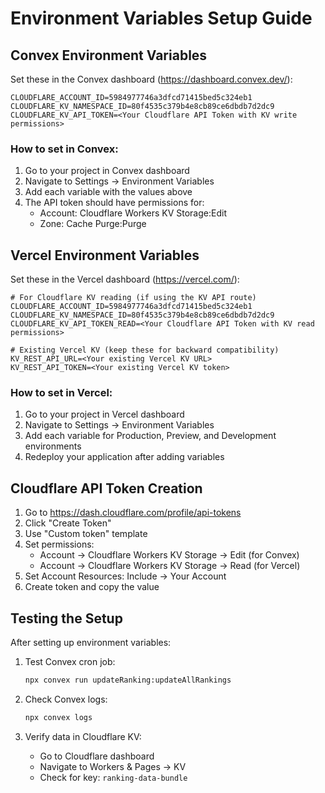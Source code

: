 # Environment Variables Setup Guide

## Convex Environment Variables

Set these in the Convex dashboard (https://dashboard.convex.dev/):

```
CLOUDFLARE_ACCOUNT_ID=5984977746a3dfcd71415bed5c324eb1
CLOUDFLARE_KV_NAMESPACE_ID=80f4535c379b4e8cb89ce6dbdb7d2dc9
CLOUDFLARE_KV_API_TOKEN=<Your Cloudflare API Token with KV write permissions>
```

### How to set in Convex:
1. Go to your project in Convex dashboard
2. Navigate to Settings → Environment Variables
3. Add each variable with the values above
4. The API token should have permissions for:
   - Account: Cloudflare Workers KV Storage:Edit
   - Zone: Cache Purge:Purge

## Vercel Environment Variables

Set these in the Vercel dashboard (https://vercel.com/):

```
# For Cloudflare KV reading (if using the KV API route)
CLOUDFLARE_ACCOUNT_ID=5984977746a3dfcd71415bed5c324eb1
CLOUDFLARE_KV_NAMESPACE_ID=80f4535c379b4e8cb89ce6dbdb7d2dc9
CLOUDFLARE_KV_API_TOKEN_READ=<Your Cloudflare API Token with KV read permissions>

# Existing Vercel KV (keep these for backward compatibility)
KV_REST_API_URL=<Your existing Vercel KV URL>
KV_REST_API_TOKEN=<Your existing Vercel KV token>
```

### How to set in Vercel:
1. Go to your project in Vercel dashboard
2. Navigate to Settings → Environment Variables
3. Add each variable for Production, Preview, and Development environments
4. Redeploy your application after adding variables

## Cloudflare API Token Creation

1. Go to https://dash.cloudflare.com/profile/api-tokens
2. Click "Create Token"
3. Use "Custom token" template
4. Set permissions:
   - Account → Cloudflare Workers KV Storage → Edit (for Convex)
   - Account → Cloudflare Workers KV Storage → Read (for Vercel)
5. Set Account Resources: Include → Your Account
6. Create token and copy the value

## Testing the Setup

After setting up environment variables:

1. Test Convex cron job:
   ```bash
   npx convex run updateRanking:updateAllRankings
   ```

2. Check Convex logs:
   ```bash
   npx convex logs
   ```

3. Verify data in Cloudflare KV:
   - Go to Cloudflare dashboard
   - Navigate to Workers & Pages → KV
   - Check for key: `ranking-data-bundle`